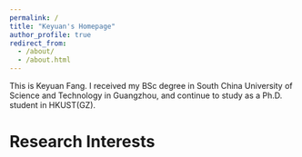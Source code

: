 ```yaml
---
permalink: /
title: "Keyuan's Homepage"
author_profile: true
redirect_from: 
  - /about/
  - /about.html
---
```





This is Keyuan Fang. I received my BSc degree in South China University of Science and Technology in Guangzhou, and continue to study as a Ph.D. student in HKUST(GZ).



Research Interests
======

